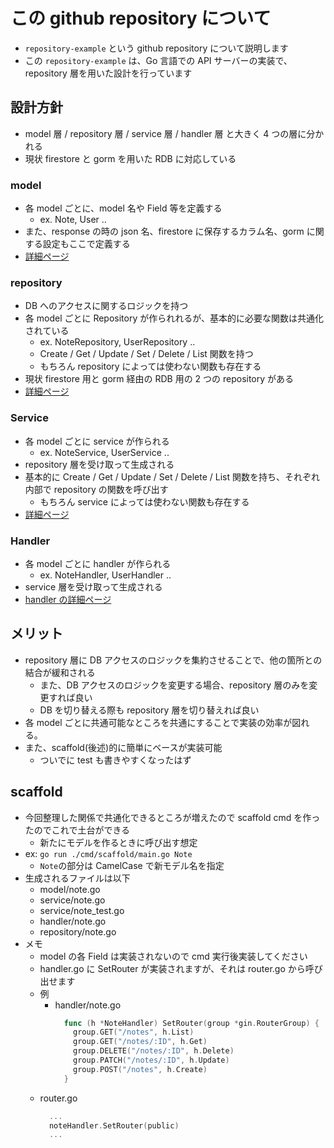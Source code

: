 # この github repository について

- `repository-example` という github repository について説明します
- この `repository-example` は、Go 言語での API サーバーの実装で、repository 層を用いた設計を行っています

## 設計方針

- model 層 / repository 層 / service 層 / handler 層 と大きく 4 つの層に分かれる
- 現状 firestore と gorm を用いた RDB に対応している

### model

- 各 model ごとに、model 名や Field 等を定義する
  - ex. Note, User ..
- また、response の時の json 名、firestore に保存するカラム名、gorm に関する設定もここで定義する
- [詳細ページ](./model.md)

### repository

- DB へのアクセスに関するロジックを持つ
- 各 model ごとに Repository が作られれるが、基本的に必要な関数は共通化されている
  - ex. NoteRepository, UserRepository ..
  - Create / Get / Update / Set / Delete / List 関数を持つ
  - もちろん repository によっては使わない関数も存在する
- 現状 firestore 用と gorm 経由の RDB 用の 2 つの repository がある
- [詳細ページ](./repository.md)

### Service

- 各 model ごとに service が作られる
  - ex. NoteService, UserService ..
- repository 層を受け取って生成される
- 基本的に Create / Get / Update / Set / Delete / List 関数を持ち、それぞれ内部で repository の関数を呼び出す
  - もちろん service によっては使わない関数も存在する
- [詳細ページ](./service.md)

### Handler

- 各 model ごとに handler が作られる
  - ex. NoteHandler, UserHandler ..
- service 層を受け取って生成される
- [handler の詳細ページ](./handler.md)

## メリット

- repository 層に DB アクセスのロジックを集約させることで、他の箇所との結合が緩和される
  - また、DB アクセスのロジックを変更する場合、repository 層のみを変更すれば良い
  - DB を切り替える際も repository 層を切り替えれば良い
- 各 model ごとに共通可能なところを共通にすることで実装の効率が図れる。
- また、scaffold(後述)的に簡単にベースが実装可能
  - ついでに test も書きやすくなったはず

## scaffold

- 今回整理した関係で共通化できるところが増えたので scaffold cmd を作ったのでこれで土台ができる
  - 新たにモデルを作るときに呼び出す想定
- ex: `go run ./cmd/scaffold/main.go Note`
  - `Note`の部分は CamelCase で新モデル名を指定
- 生成されるファイルは以下
  - model/note.go
  - service/note.go
  - service/note_test.go
  - handler/note.go
  - repository/note.go
- メモ
  - model の各 Field は実装されないので cmd 実行後実装してください
  - handler.go に SetRouter が実装されますが、それは router.go から呼び出せます
  - 例
    - handler/note.go
      ```go
        func (h *NoteHandler) SetRouter(group *gin.RouterGroup) {
          group.GET("/notes", h.List)
          group.GET("/notes/:ID", h.Get)
          group.DELETE("/notes/:ID", h.Delete)
          group.PATCH("/notes/:ID", h.Update)
          group.POST("/notes", h.Create)
        }
      ```
  - router.go
    ```go
      ...
      noteHandler.SetRouter(public)
      ...
    ```
